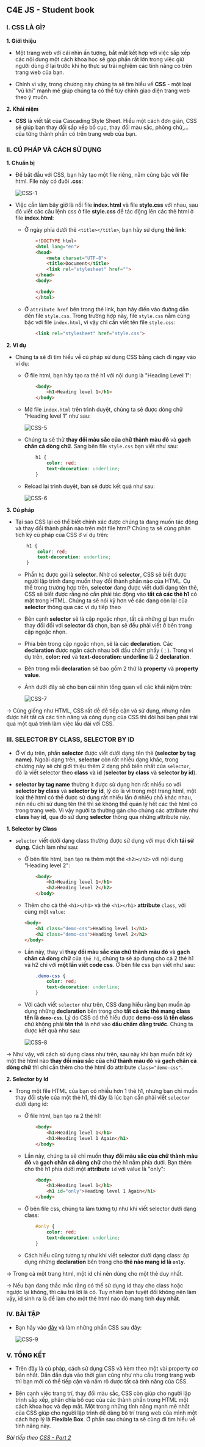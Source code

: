 ## C4E JS - Student book

### I. CSS LÀ GÌ?
**1. Giới thiệu**
-   Một trang web với cái nhìn ấn tượng, bắt mắt kết hợp với việc sắp xếp các nội dung một cách khoa học sẽ góp phần rất lớn trong việc giữ người dùng ở lại trước khi họ thực sự trải nghiệm các tính năng có trên trang web của bạn.

-   Chính vì vậy, trong chương này chúng ta sẽ tìm hiểu về **CSS**  - một loại "vũ khí" mạnh mẽ giúp chúng ta có thể tùy chỉnh giao diện trang web theo ý muốn.

**2. Khái niệm**
-   **CSS** là viết tắt của Cascading Style Sheet. Hiểu một cách đơn giản, CSS sẽ giúp bạn thay đổi sắp xếp bố cục, thay đổi màu sắc, phông chữ,... của từng thành phần có trên trang web của bạn.

### II. CÚ PHÁP VÀ CÁCH SỬ DỤNG
**1. Chuẩn bị**

-   Để bắt đầu với CSS, bạn hãy tạo một file riêng, nằm cũng bậc với file html. File này có đuôi **.css**:

    ![CSS-1](../images/css/css-1.png)

-   Việc cần làm bây giờ là nối file **index.html** và file **style.css** với nhau, sau đó viết các câu lệnh css ở file **style.css** để tác động lên các thẻ html ở file **index.html**:
    -   Ở ngày phía dưới thẻ `<title></title>`, bạn hãy sử dụng **thẻ link**:

        ```html
            <!DOCTYPE html>
            <html lang="en">
            <head>
                <meta charset="UTF-8">
                <title>Document</title>
                <link rel="stylesheet" href="">
            </head>
            <body>

            </body>
            </html> 
        ```
    -   Ở `attribute href` bên trong thẻ link, bạn hãy điền vào đường dẫn đến file `style.css`. Trong trường hợp này, file `style.css` nằm cùng bậc với file `index.html`, vì vậy chỉ cần viết tên file `style.css`:

        ```html
            <link rel="stylesheet" href="style.css">
        ```

**2. Ví dụ**
-   Chúng ta sẽ đi tìm hiểu về cú pháp sử dụng CSS bằng cách đi ngay vào ví dụ:
    -   Ở file html, bạn hãy tạo ra thẻ h1 với nội dung là "Heading Level 1":

        ```html
            <body>
                <h1>Heading level 1</h1>
            </body>
        ```

    -   Mở file `index.html` trên trình duyệt, chúng ta sẽ được dòng chữ "Heading level 1" như sau:

        ![CSS-5](../images/css/css-5.png)

    -   Chúng ta sẽ thử **thay đổi màu sắc của chữ thành màu đỏ** và **gạch chân cả dòng chữ**. Sang bên file `style.css` bạn viết như sau:
        ```css
            h1 {
                color: red;
                text-decoration: underline;
            }
        ```

    -   Reload lại trình duyệt, bạn sẽ được kết quả như sau:

        ![CSS-6](../images/css/css-6.png)

**3. Cú pháp**

-   Tại sao CSS lại có thể biết chính xác được chúng ta đang muốn tác động và thay đổi thành phần nào trên một file html? Chúng ta sẽ cùng phân tích kỹ cú pháp của CSS ở ví dụ trên:

    ```css
        h1 {
            color: red;
            text-decoration: underline;
        }
    ```
    -   Phần `h1` được gọi là **selector**. Nhờ có **selector**, CSS sẽ biết được người lập trình đang muốn thay đổi thành phần nào của HTML. Cụ thể trong trường hợp trên, **selector** đang được viết dưới dạng tên thẻ, CSS sẽ biết được rằng nó cần phải tác động vào **tất cả các thẻ h1** có mặt trong HTML. Chúng ta sẽ nói kỹ hơn về các dạng còn lại của **selector** thông qua các ví dụ tiếp theo

    -   Bên cạnh **selector** sẽ là cặp ngoặc nhọn, tất cả những gì bạn muốn thay đổi đối với **selector** đã chọn, bạn sẽ đều phải viết ở bên trong cặp ngoặc nhọn.

    -   Phía bên trong cặp ngoặc nhọn, sẽ là các **declaration**. Các **declaration** được ngăn cách nhau bởi dấu chấm phẩy ( ; ). Trong ví dụ trên, **color: red** và **text-decoration: underline** là 2 **declaration**.

    -   Bên trong mỗi **declaration** sẽ bao gồm 2 thứ là **property** và **property value**.

    -   Ảnh dưới đây sẽ cho bạn cái nhìn tổng quan về các khái niệm trên:

        ![CSS-7](../images/css/css-7.png)

&rarr; Cũng giống như HTML, CSS rất dễ để tiếp cận và sử dụng, nhưng nắm được hết tất cả các tính năng và công dụng của CSS thì đòi hỏi bạn phải trải qua một quá trình làm việc lâu dài với CSS.

### III. SELECTOR BY CLASS, SELECTOR BY ID
-   Ở ví dụ trên, phần **selector** được viết dưới dạng tên thẻ **(selector by tag name)**. Ngoài dạng trên, **selector** còn rất nhiều dạng khác, trong chương này sẽ chỉ giới thiệu thêm 2 dạng phổ biến nhất của `selector`, đó là viết selector theo **class** và **id** (**selector by class** và **selector by id**).

-   **selector by tag name** thường ít được sử dụng hơn rất nhiều so với **selector by class** và **selector by id**, lý do là vì trong một trang html, một loại thẻ html có thể được sử dụng rất nhiều lần ở nhiều chỗ khác nhau, nên nếu chỉ sử dụng tên thẻ thì sẽ không thể quản lý hết các thẻ html có trong trang web. Vì vậy người ta thường gán cho chúng các attribute như **class** hay **id**, qua đó sử dụng **selector** thông qua những attribute này.

**1. Selector by Class**
-   `selector` viết dưới dạng class thường được sử dụng với mục đích **tái sử dụng**. Cách làm như sau:

    -   Ở bên file html, bạn tạo ra thêm một thẻ `<h2></h2>` với nội dung "Heading level 2":

        ```html
            <body>
                <h1>Heading level 1</h1>
                <h2>Heading level 2</h2>
            </body>
        ```

    -   Thêm cho cả thẻ `<h1></h1>` và thẻ `<h1></h1>` **attribute** `class`, với cùng một `value`:
        ```html
        <body>
            <h1 class="demo-css">Heading level 1</h1>
            <h2 class="demo-css">Heading level 2</h2>
        </body>
        ```
    -   Lần này, thay vì **thay đổi màu sắc của chữ thành màu đỏ** và **gạch chân cả dòng chữ** của `thẻ h1`, chúng ta sẽ áp dụng cho cả 2 thẻ h1 và h2 chỉ với **một lần viết code css**. Ở bên file css bạn viết như sau:

        ```css
            .demo-css {
                color: red;
                text-decoration: underline;
            }
        ```

    -   Với cách viết `selector` như trên, CSS đang hiểu rằng bạn muốn áp dụng những **declaration** bên trong cho **tất cả các thẻ mang class tên là `demo-css`**. Lý do CSS có thể hiểu được **demo-css** là **tên class** chứ không phải **tên thẻ** là nhờ vào **dấu chấm đằng trước**. Chúng ta được kết quả như sau:

        ![CSS-8](../images/css/css-8.png)

&rarr; Như vậy, với cách sử dụng class như trên, sau này khi bạn muốn bất kỳ một thẻ html nào **thay đổi màu sắc của chữ thành màu đỏ** và **gạch chân cả dòng chữ** thì chỉ cần thêm cho thẻ html đó attribute `class="demo-css"`.

**2. Selector by Id**
-   Trong một file HTML của bạn có nhiều hơn 1 thẻ h1, nhưng bạn chỉ muốn thay đổi style của một thẻ h1, thì đây là lúc bạn cần phải viết `selector` dưới dạng id:

    -   Ở file html, bạn tạo ra 2 thẻ h1:
        ```html
            <body>
                <h1>Heading level 1</h1>
                <h1>Heading level 1 Again</h1>
            </body>
        ```

    -   Lần này, chúng ta sẽ chỉ muốn **thay đổi màu sắc của chữ thành màu đỏ** và **gạch chân cả dòng chữ** cho thẻ h1 nằm phía dưới. Bạn thêm cho thẻ h1 phía dưới một **attribute** `id` với value là "only":
        ```html
            <body>
                <h1>Heading level 1</h1>
                <h1 id="only">Heading level 1 Again</h1>
            </body>
        ```
    -   Ở bên file css, chúng ta làm tương tự như khi viết selector dưới dạng class:

        ```css
            #only {
                color: red;
                text-decoration: underline;
            }
        ```
    -   Cách hiểu cũng tương tự như khi viết selector dưới dạng class: áp dụng những **declaration** bên trong cho **thẻ nào mang id là `only`**.

&rarr; Trong cả một trang html, một id chỉ nên dùng cho một thẻ duy nhất.

&rarr; Nếu bạn đang thắc mắc rằng có thể sử dụng id thay cho class hoặc ngược lại không, thì câu trả lời là có. Tuy nhiên bạn tuyệt đối không nên làm vậy, id sinh ra là để làm cho một thẻ html nào đó mang tính **duy nhất**.



### IV. BÀI TẬP

-   Bạn hãy vào [đây](https://www.w3schools.com/css/exercise.asp?filename=exercise_syntax1) và làm những phần CSS sau đây:

    ![CSS-9](../images/css/css-9.png)

### V. TỔNG KẾT

-   Trên đây là cú pháp, cách sử dụng CSS và kèm theo một vài property cơ bản nhất. Dần dần dựa vào thời gian cũng như nhu cầu trong trang web thì bạn mới có thể tiếp cận và nắm rõ được tất cả tính năng của CSS.

-   Bên cạnh việc trang trí, thay đổi màu sắc, CSS còn giúp cho người lập trình sắp xếp, phân chia bố cục của các thành phần trong HTML một cách khoa học và đẹp mắt. Một trong những tính năng mạnh mẽ nhất của CSS giúp cho người lập trình dễ dàng bố trí trang web của mình một cách hợp lý là **Flexible Box**. Ở phần sau chúng ta sẽ cùng đi tìm hiểu về tính năng này.

*Bài tiếp theo [CSS - Part 2](./css-part2.md)*